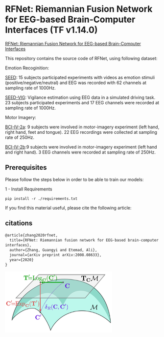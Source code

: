 # RFNet: Riemannian Fusion Network for EEG-based Brain-Computer Interfaces (TF v1.14.0)


[RFNet: Riemannian Fusion Network for EEG-based Brain-Computer Interfaces](https://arxiv.org/abs/2008.08633)



This repository contains the source code of RFNet, using following dataset:

Emotion Recoginition: 

[SEED](https://bcmi.sjtu.edu.cn/~seed/seed.html): 15 subjects participated experiments with videos as emotion stimuli (positive/negative/neutral) and EEG was recorded with 62 channels at sampling rate of 1000Hz.

[SEED-VIG](https://bcmi.sjtu.edu.cn/~seed/seed-vig.html): Vigilance estimation using EEG data in a simulated driving task. 23 subjects participated experiments and 17 EEG channels were recorded at sampling rate of 1000Hz. 

Motor Imagery: 

[BCI-IV-2a](https://www.bbci.de/competition/iv/#dataset1): 9 subjects were involved in motor-imagery experiment (left hand, right hand, feet and tongue). 22 EEG recordings were collected at sampling rate of 250Hz. 


[BCI-IV-2b](https://www.bbci.de/competition/iv/#dataset1):9 subjects were involved in motor-imagery experiment (left hand and right hand). 3 EEG channels were recorded at sampling rate of 250Hz. 


## Prerequisites
Please follow the steps below in order to be able to train our models:


1 - Install Requirements

```
pip install -r ./requirements.txt
```



If you find this material useful, please cite the following article:

## citations
```
@article{zhang2020rfnet, 
  title={RFNet: Riemannian fusion network for EEG-based brain-computer interfaces},
  author={Zhang, Guangyi and Etemad, Ali},
  journal={arXiv preprint arXiv:2008.08633},
  year={2020}
}
```



<img src="/doc/manifold.jpg" width="350" height="200">

<!-- <img src="/doc/riemannian.jpg" width="400" height="200">
 -->
